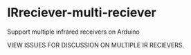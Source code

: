 # IRreciever-multi-reciever
Support multiple infrared receivers on Arduino

VIEW ISSUES FOR DISCUSSION ON MULTIPLE IR RECIEVERS.
